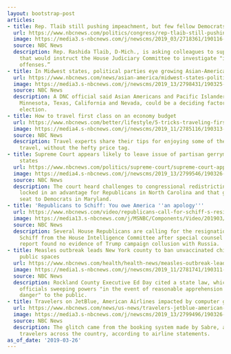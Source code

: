 ```yaml
---
layout: bootstrap-post
articles:
- title: Rep. Tlaib still pushing impeachment, but few fellow Democrats follow
  url: https://www.nbcnews.com/politics/congress/rep-tlaib-still-pushing-impeachment-no-sign-fellow-democrats-are-n987466
  image: https://media3.s-nbcnews.com/j/newscms/2019_03/2718361/190116-rashida-tlaib-cs-1101a_be4530141375721f284e4b4813c631e0.nbcnews-fp-1200-630.jpg
  source: NBC News
  description: Rep. Rashida Tlaib, D-Mich., is asking colleagues to support a bill
    that would instruct the House Judiciary Committee to investigate "impeachable
    offenses.”
- title: In Midwest states, political parties eye growing Asian-American electorate
  url: https://www.nbcnews.com/news/asian-america/midwest-states-political-parties-eye-growing-asian-american-electorate-n987071
  image: https://media3.s-nbcnews.com/j/newscms/2019_13/2798431/190325-vote-minnesota-cs-316p_3bff1f79118acc5f8d4c6aeab8fbbb80.nbcnews-fp-1200-630.jpg
  source: NBC News
  description: A DNC official said Asian Americans and Pacific Islanders in Wisconsin,
    Minnesota, Texas, California and Nevada, could be a deciding factor in the next
    election.
- title: How to travel first class on an economy budget
  url: https://www.nbcnews.com/better/lifestyle/5-tricks-traveling-first-class-economy-budget-ncna982861
  image: https://media4.s-nbcnews.com/j/newscms/2019_11/2785116/190313-woman-travel-airport-se-542p_70aec27a02e194d213f87218fa5d7bd3.nbcnews-fp-1200-630.jpg
  source: NBC News
  description: Travel experts share their tips for enjoying some of the perks of first-class
    travel, without the hefty price tag.
- title: Supreme Court appears likely to leave issue of partisan gerrymandering to
    states
  url: https://www.nbcnews.com/politics/supreme-court/supreme-court-appears-likely-leave-issue-partisan-gerrymandering-states-n987516
  image: https://media4.s-nbcnews.com/j/newscms/2019_13/2799546/190326-supreme-court-gerrymandering-ew-1247p_263bb463a7b4367cc0a6b4628d32819e.nbcnews-fp-1200-630.jpg
  source: NBC News
  description: The court heard challenges to congressional redistricting plans that
    locked in an advantage for Republicans in North Carolina and that gave an extra
    seat to Democrats in Maryland.
- title: 'Republicans to Schiff: You owe America ''an apology'''
  url: https://www.nbcnews.com/video/republicans-call-for-schiff-s-resignation-after-mueller-report-1465044035632
  image: https://media13.s-nbcnews.com/j/MSNBC/Components/Video/201903/schiff.nbcnews-fp-1200-630.jpg
  source: NBC News
  description: Several House Republicans are calling for the resignation of Rep. Adam
    Schiff from the House Intelligence Committee after special counsel Robert Mueller's
    report found no evidence of Trump campaign collusion with Russia.
- title: Measles outbreak leads New York county to ban unvaccinated children from
    public spaces
  url: https://www.nbcnews.com/health/health-news/measles-outbreak-leads-new-york-county-ban-unvaccinated-children-public-n987491
  image: https://media1.s-nbcnews.com/j/newscms/2019_11/2781741/190311-measles-vaccination-cs-100p_ae3710fffab6ddb1c2d9d5f0be44cdb1.nbcnews-fp-1200-630.jpg
  source: NBC News
  description: Rockland County Executive Ed Day cited a state law, which gives local
    officials sweeping powers "in the event of reasonable apprehension of immediate
    danger" to the public.
- title: Travelers on JetBlue, American Airlines impacted by computer glitch
  url: https://www.nbcnews.com/news/us-news/travelers-jetblue-american-airlines-impacted-computer-glitch-n987456
  image: https://media3.s-nbcnews.com/j/newscms/2019_13/2799496/190326-american-airlines-ew-1137a_d0aa59efaa005cb4799053b0c7b76cd7.nbcnews-fp-1200-630.jpg
  source: NBC News
  description: The glitch came from the booking system made by Sabre, and impacted
    travelers across the country, according to airline statements.
as_of_date: '2019-03-26'
---
```


